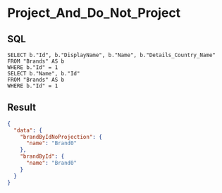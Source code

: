 # Project_And_Do_Not_Project

## SQL

```text
SELECT b."Id", b."DisplayName", b."Name", b."Details_Country_Name"
FROM "Brands" AS b
WHERE b."Id" = 1
SELECT b."Name", b."Id"
FROM "Brands" AS b
WHERE b."Id" = 1
```

## Result

```json
{
  "data": {
    "brandByIdNoProjection": {
      "name": "Brand0"
    },
    "brandById": {
      "name": "Brand0"
    }
  }
}
```

